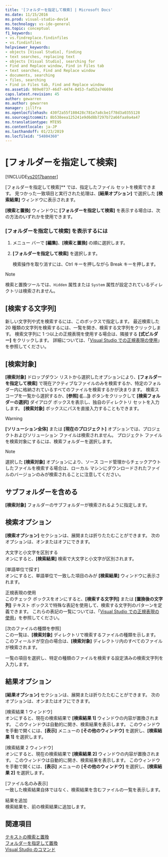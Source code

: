 ```yaml
---
title: '[フォルダーを指定して検索] | Microsoft Docs'
ms.date: 11/15/2016
ms.prod: visual-studio-dev14
ms.technology: vs-ide-general
ms.topic: conceptual
f1_keywords:
- vs.findreplace.findinfiles
- vs.findinfiles
helpviewer_keywords:
- objects [Visual Studio], finding
- text searches, replacing text
- objects [Visual Studio], searching for
- Find and Replace window, Find in Files tab
- text searches, Find and Replace window
- documents, searching
- files, searching
- Find in Files tab, Find and Replace window
ms.assetid: 989e0737-46d7-4474-8453-fad52a74669d
caps.latest.revision: 45
author: gewarren
ms.author: gewarren
manager: jillfra
ms.openlocfilehash: 430f2a55f180428c781e7a8cbe1f78d3a0355128
ms.sourcegitcommit: 8b538eea125241e9d6d8b7297b72a66faa9a4a47
ms.translationtype: MTE95
ms.contentlocale: ja-JP
ms.lasthandoff: 01/23/2019
ms.locfileid: "54804360"
---
```

# <a name="find-in-files"></a>[フォルダーを指定して検索]
[!INCLUDE[vs2017banner](../includes/vs2017banner.md)]

[フォルダーを指定して検索]** では、指定したファイル セットを検索できます。 見つかった一致項目と実行された処理は、**[結果オプション]** で選択した **[検索結果]** ウィンドウに表示されます。  
  
 **[検索と置換]** ウィンドウに **[フォルダーを指定して検索]** を表示する場合は、次の方法のいずれかを使用できます。  
  
### <a name="to-display-find-in-files"></a>[フォルダーを指定して検索] を表示するには  
  
1. メニュー バーで **[編集]**、**[検索と置換]** の順に選択します。  
  
2. **[フォルダーを指定して検索]** を選択します。  
  
   検索操作を取り消すには、Ctrl キーを押しながら Break キーを押します。  
  
> [!NOTE]
>  検索と置換ツールでは、`Hidden` 属性または `System` 属性が設定されているディレクトリは検索されません。  
  
## <a name="find-what"></a>[検索する文字列]  
 新しい文字列や式を検索するには、このボックスで指定します。 最近検索した 20 種類の文字列を検索するには、一覧を開き、検索する文字列をクリックします。 検索文字列に 1 つ以上の正規表現を使用する場合は、隣接する **[式ビルダー]** をクリックします。 詳細については、「[Visual Studio での正規表現の使用](../ide/using-regular-expressions-in-visual-studio.md)」を参照してください。  
  
## <a name="look-in"></a>[検索対象]  
 **[検索対象]** ドロップダウン リストから選択したオプションにより、**[フォルダーを指定して検索]** で現在アクティブなファイルのみを検索するか、特定のフォルダー内に格納されているすべてのファイルを検索するかが決まります。 検索スコープを一覧から選択するか、**[参照] ([...])** ボタンをクリックして **[検索フォルダーの選択]** ダイアログ ボックスを表示し、独自のディレクトリ セットを入力します。 **[検索対象]** ボックスにパスを直接入力することもできます。  
  
> [!WARNING]
>  **[ソリューション全体]** または **[現在のプロジェクト]** オプションでは、プロジェクトおよびソリューション ファイルは検索されません。 プロジェクト ファイルを検索対象にするには、検索フォルダーを選択します。  
  
> [!NOTE]
>  選択した **[検索対象]** オプションにより、ソース コード管理からチェックアウトしたファイルを検索する場合は、ローカル マシンにダウンロードされたファイルのバージョンのみが検索されることに注意してください。  
  
## <a name="include-subfolders"></a>サブフォルダーを含める  
 **[検索対象]** フォルダーのサブフォルダーが検索されるように指定します。  
  
## <a name="find-options"></a>検索オプション  
 **[検索オプション]** セクションは、展開または折りたたむことができます。 次のオプションは、オンまたはオフにできます。  
  
 大文字と小文字を区別する  
 オンにすると、**[検索結果]** 検索で大文字と小文字が区別されます。  
  
 [単語単位で探す]  
 オンにすると、単語単位で一致した項目のみが **[検索結果]** ウィンドウに表示されます。  
  
 正規表現の使用  
 このチェック ボックスをオンにすると、**[検索する文字列]** または **[置換後の文字列]** テキスト ボックスで特殊な表記を使用して、検索する文字列のパターンを定義できます。 これらの表記の一覧については、「[Visual Studio での正規表現の使用](../ide/using-regular-expressions-in-visual-studio.md)」を参照してください。  
  
 [次のファイルの種類を参照]  
 この一覧は、**[検索対象]** ディレクトリで検索するファイルの種類を示します。 このフィールドが空白の場合は、**[検索対象]** ディレクトリ内のすべてのファイルが検索されます。  
  
 一覧の項目を選択し、特定の種類のファイルを検索する設定済みの検索文字列を入力します。  
  
## <a name="result-options"></a>結果オプション  
 **[結果オプション]** セクションは、展開または折りたたむことができます。 次のオプションは、オンまたはオフにできます。  
  
 [検索結果 1 ウィンドウ]  
 オンにすると、現在の検索結果で **[検索結果 1]** ウィンドウの内容が置換されます。 このウィンドウは自動的に開き、検索結果を表示します。 このウィンドウを手動で開くには、**[表示]** メニューの **[その他のウィンドウ]** を選択し、**[検索結果 1]** を選択します。  
  
 [検索結果 2 ウィンドウ]  
 オンにすると、現在の検索結果で **[検索結果 2]** ウィンドウの内容が置換されます。 このウィンドウは自動的に開き、検索結果を表示します。 このウィンドウを手動で開くには、**[表示]** メニューの **[その他のウィンドウ]** を選択し、**[検索結果 2]** を選択します。  
  
 [ファイル名のみ表示]  
 一致した検索結果自体ではなく、検索結果を含むファイルの一覧を表示します。  
  
 結果を追加  
 検索結果を、前の検索結果に追加します。  
  
## <a name="see-also"></a>関連項目  
 [テキストの検索と置換](../ide/finding-and-replacing-text.md)   
 [フォルダーを指定して置換](../ide/replace-in-files.md)   
 [Visual Studio のコマンド](../ide/reference/visual-studio-commands.md)
